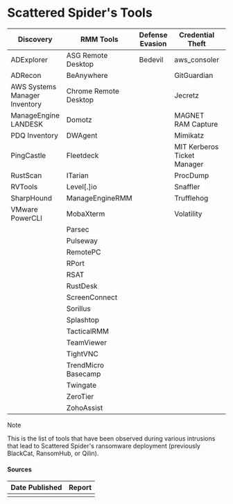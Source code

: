 # Scattered Spider's Tools

| Discovery | RMM Tools | Defense Evasion | Credential Theft | OffSec | Networking | LOLBAS | Exfiltration |
|---|---|---|---|---|---|---|---|
| ADExplorer | ASG Remote Desktop | Bedevil | aws_consoler | | | | |
| ADRecon | BeAnywhere | | GitGuardian | | | | |
| AWS Systems Manager Inventory | Chrome Remote Desktop | | Jecretz | | | | |
| ManageEngine LANDESK | Domotz | | MAGNET RAM Capture | | | | |
| PDQ Inventory | DWAgent | | Mimikatz | | | | |
| PingCastle | Fleetdeck | | MIT Kerberos Ticket Manager | | | | |
| RustScan | ITarian | | ProcDump | | | | |
| RVTools | Level[.]io | | Snaffler | | | | |
| SharpHound | ManageEngineRMM | | Trufflehog | | | | |
| VMware PowerCLI | MobaXterm | | Volatility | | | | |
| | Parsec | | | | | | |
| | Pulseway | | | | | | |
| | RemotePC | | | | | | |
| | RPort | | | | | | |
| | RSAT | | | | | | |
| | RustDesk | | | | | | |
| | ScreenConnect | | | | | | |
| | Sorillus | | | | | | |
| | Splashtop | | | | | | |
| | TacticalRMM | | | | | | |
| | TeamViewer | | | | | | |
| | TightVNC | | | | | | |
| | TrendMicro Basecamp | | | | | | |
| | Twingate | | | | | | |
| | ZeroTier | | | | | | |
| | ZohoAssist | | | | | | |

> [!NOTE]
> This is the list of tools that have been observed during various intrusions that lead to Scattered Spider's ransomware deployment (previously BlackCat, RansomHub, or Qilin).

#### Sources
| Date Published | Report |
|---|---|
| | |
